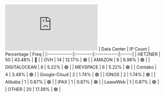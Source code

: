 ![Diagramm](https://github.com/obajay/StateSync-snapshots/blob/main/Projects/Dymension/1/README.md)
| Data Center | IP Count | Percentage | Freq |
|:------------:|:--------:|:-----------:|:-----:|
| HETZNER | 50 | 43.48% | 🔴 |
| OVH | 14 | 12.17% | 🟢 |
| AMAZON | 8 | 6.96% | 🟢 |
| DIGITALOCEAN | 6 | 5.22% | 🟢 |
| MEVSPACE | 6 | 5.22% | 🟢 |
| Contabo | 4 | 3.48% | 🟢 |
| Google-Cloud | 2 | 1.74% | 🟢 |
| IONOS | 2 | 1.74% | 🟢 |
| Alibaba | 1 | 0.87% | 🟢 |
| IPAX | 1 | 0.87% | 🟢 |
| LeaseWeb | 1 | 0.87% | 🟢 |
| OTHER | 20 | 17.39% | 🟢 |